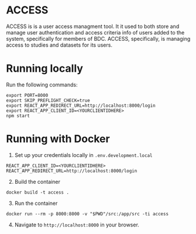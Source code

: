 ACCESS
======

ACCESS is is a user access managment tool. It it used to both store and manage user authentication and access criteria info of users added to the system, specifically for members of BDC. ACCESS, specifically, is managing access to studies and datasets for its users. 

# Running locally

Run the following commands:

```
export PORT=8000
export SKIP_PREFLIGHT_CHECK=true
export REACT_APP_REDIRECT_URL=http://localhost:8000/login
export REACT_APP_CLIENT_ID=<YOURCLIENTIDHERE>
npm start
```


# Running with Docker

1. Set up your credentials locally in `.env.development.local`
```
REACT_APP_CLIENT_ID=<YOURCLIENTIDHERE>
REACT_APP_REDIRECT_URL=http://localhost:8000/login
```

2. Build the container
```
docker build -t access .
```

3. Run the container
```
docker run --rm -p 8000:8000 -v "$PWD"/src:/app/src -ti access
```

4. Navigate to `http://localhost:8000` in your browser.
